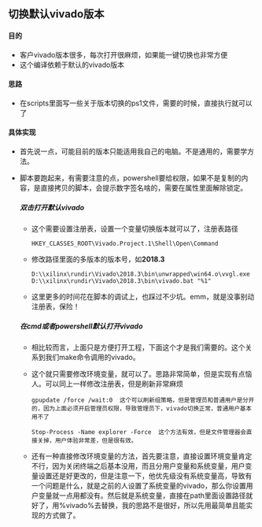 ## 切换默认vivado版本

#### 目的

- 客户vivado版本很多，每次打开很麻烦，如果能一键切换也非常方便
- 这个编译依赖于默认的vivado版本

#### 思路

- 在scripts里面写一些关于版本切换的ps1文件，需要的时候，直接执行就可以了

#### 具体实现

- 首先说一点，可能目前的版本只能适用我自己的电脑。不是通用的，需要学方法。

- 脚本要跑起来，有需要注意的点，powershell要给权限，如果不是复制的内容，是直接拷贝的脚本，会提示数字签名啥的，需要在属性里面解除锁定。

  ##### 双击打开默认vivado

  - 这个需要设置注册表，设置一个变量切换版本就可以了，注册表路径

    ```
    HKEY_CLASSES_ROOT\Vivado.Project.1\Shell\Open\Command
    ```

  - 修改路径里面的多版本的版本号，如**2018.3**

    ```
    D:\\xilinx\rundir\Vivado\2018.3\bin\unwrapped\win64.o\vvgl.exe D:\\xilinx\rundir\Vivado\2018.3\bin\vivado.bat "%1"
    ```

  - 这里更多的时间花在脚本的调试上，也踩过不少坑。emm，就是没事别动注册表，保险！

  ##### 在cmd或者powershell默认打开vivado
  
  - 相比较而言，上面只是方便打开工程，下面这个才是我们需要的。这个关系到我们make命令调用的vivado。
  
  - 这个就只需要修改环境变量，就可以了。思路非常简单，但是实现有点恼人。可以同上一样修改注册表，但是刷新非常麻烦
  
    ```
    gpupdate /force /wait:0  这个可以刷新组策略，但是管理员和普通用户是分开的，因为上面必须开启管理员权限，导致管理员下，vivado切换正常，普通用户基本用不了
    ```
  
    ```
    Stop-Process -Name explorer -Force  这个方法有效，但是文件管理器会直接关掉，用户体验非常差，但是很有效。
    ```
  
  - 还有一种直接修改环境变量的方法，首先要注意，直接设置环境变量肯定不行，因为关闭终端之后基本没用，而且分用户变量和系统变量，用户变量设置还是好更改的，但是注意一下，他优先级没有系统变量高，导致有一个问题是什么，就是之前的人设置了系统变量的vivado，那么你设置用户变量就一点用都没有。然后就是系统变量，直接在path里面设置路径就好了，用%vivado%去替换，我的思路不是很好，所以先用最简单且能实现的方式做了。